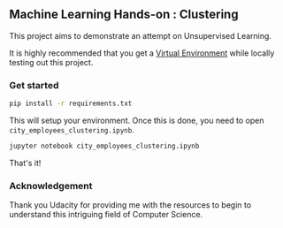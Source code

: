 ## Machine Learning Hands-on : Clustering

This project aims to demonstrate an attempt on Unsupervised Learning.

It is highly recommended that you get a [Virtual Environment](http://docs.python-guide.org/en/latest/dev/virtualenvs/) while locally testing out this project.

### Get started

```bash
pip install -r requirements.txt
```

This will setup your environment. Once this is done, you need to open `city_employees_clustering.ipynb`.

```bash
jupyter notebook city_employees_clustering.ipynb
```

That's it!

### Acknowledgement
Thank you Udacity for providing me with the resources to begin to understand this intriguing field of Computer Science.

